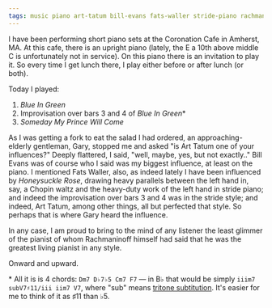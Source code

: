 ```yaml
---
tags: music piano art-tatum bill-evans fats-waller stride-piano rachmaninoff
---
```


I have been performing short piano sets at the Coronation Cafe in Amherst, MA. At this cafe, there is an upright piano (lately, the E a 10th above middle C is unfortunately not in service). On this piano there is an invitation to play it. So every time I get lunch there, I play either before or after lunch (or both).

Today I played:

1. _Blue In Green_
2. Improvisation over bars 3 and 4 of _Blue In Green_\*
3. _Someday My Prince Will Come_

As I was getting a fork to eat the salad I had ordered, an approaching-elderly gentleman, Gary, stopped me and asked "is Art Tatum one of your influences?" Deeply flattered, I said, "well, maybe, yes, but not exactly.." Bill Evans was of course who I said was my biggest influence, at least on the piano. I mentioned Fats Waller, also, as indeed lately I have been influenced by _Honeysuckle Rose_, drawing heavy parallels between the left hand in, say, a Chopin waltz and the heavy-duty work of the left hand in stride piano; and indeed the improvisation over bars 3 and 4 was in the stride style; and indeed, Art Tatum, among other things, all but perfected that style. So perhaps that is where Gary heard the influence.

In any case, I am proud to bring to the mind of any listener the least glimmer of the pianist of whom Rachmaninoff himself had said that he was the greatest living pianist in any style.

Onward and upward.

\* All it is is 4 chords: `Dm7 D♭7♭5 Cm7 F7` — in B♭ that would be simply `iiim7 subV7♯11/iii iim7 V7`, where "sub" means [tritone subtitution](https://en.wikipedia.org/wiki/Tritone_substitution). It's easier for me to think of it as ♯11 than ♭5.
